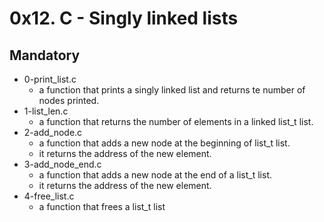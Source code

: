 # 0x12. C - Singly linked lists

## Mandatory

- 0-print_list.c
  - a function that prints a singly linked list and returns te number of nodes printed.
- 1-list_len.c
  - a function that returns the number of elements in a linked list_t list.
- 2-add_node.c
  - a function that adds a new node at the beginning of list_t list.
  - it returns the address of the new element.
- 3-add_node_end.c
  - a function that adds a new node at the end of a list_t list.
  - it returns the address of the new element.
- 4-free_list.c
  - a function that frees a list_t list
